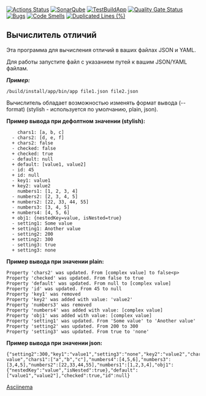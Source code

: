 [![Actions Status](https://github.com/Lirk133/java-project-71/actions/workflows/hexlet-check.yml/badge.svg)](https://github.com/Lirk133/java-project-71/actions)
[![SonarQube](https://github.com/Lirk133/java-project-71/actions/workflows/build.yml/badge.svg)](https://github.com/Lirk133/java-project-71/actions/workflows/build.yml)
[![TestBuildApp](https://github.com/Lirk133/java-project-71/actions/workflows/build-run.yml/badge.svg)](https://github.com/Lirk133/java-project-71/actions/workflows/build-run.yml)
[![Quality Gate Status](https://sonarcloud.io/api/project_badges/measure?project=Lirk133_java-project-71&metric=alert_status)](https://sonarcloud.io/summary/new_code?id=Lirk133_java-project-71)
[![Bugs](https://sonarcloud.io/api/project_badges/measure?project=Lirk133_java-project-71&metric=bugs)](https://sonarcloud.io/summary/new_code?id=Lirk133_java-project-71)
[![Code Smells](https://sonarcloud.io/api/project_badges/measure?project=Lirk133_java-project-71&metric=code_smells)](https://sonarcloud.io/summary/new_code?id=Lirk133_java-project-71)
[![Duplicated Lines (%)](https://sonarcloud.io/api/project_badges/measure?project=Lirk133_java-project-71&metric=duplicated_lines_density)](https://sonarcloud.io/summary/new_code?id=Lirk133_java-project-71)

## Вычислитель отличий

Эта программа для вычисления отличий в ваших файлах JSON и YAML.

Для работы запустите файл с указанием путей к вашим JSON/YAML файлам.

***Пример:***
```
/build/install/app/bin/app file1.json file2.json
```

Вычислитель обладает возможностью изменять формат вывода (--format) (stylish - используется по умолчанию, plain, json).

**Пример вывода при дефолтном значении (stylish):**
```
    chars1: [a, b, c]
  - chars2: [d, e, f]
  + chars2: false
  - checked: false
  + checked: true
  - default: null
  + default: [value1, value2]
  - id: 45
  + id: null
  - key1: value1
  + key2: value2
    numbers1: [1, 2, 3, 4]
  - numbers2: [2, 3, 4, 5]
  + numbers2: [22, 33, 44, 55]
  - numbers3: [3, 4, 5]
  + numbers4: [4, 5, 6]
  + obj1: {nestedKey=value, isNested=true}
  - setting1: Some value
  + setting1: Another value
  - setting2: 200
  + setting2: 300
  - setting3: true
  + setting3: none
```


**Пример вывода при значении plain:**
```
Property 'chars2' was updated. From [complex value] to false<p>
Property 'checked' was updated. From false to true
Property 'default' was updated. From null to [complex value]
Property 'id' was updated. From 45 to null
Property 'key1' was removed
Property 'key2' was added with value: 'value2'
Property 'numbers3' was removed
Property 'numbers4' was added with value: [complex value]
Property 'obj1' was added with value: [complex value]
Property 'setting1' was updated. From 'Some value' to 'Another value'
Property 'setting2' was updated. From 200 to 300
Property 'setting3' was updated. From true to 'none'
```

**Пример вывода при значении json:**
```
{"setting2":300,"key1":"value1","setting3":"none","key2":"value2","chars2":false,"setting1":"Another value","chars1":["a","b","c"],"numbers4":[4,5,6],"numbers3":[3,4,5],"numbers2":[22,33,44,55],"numbers1":[1,2,3,4],"obj1":{"nestedKey":"value","isNested":true},"default":["value1","value2"],"checked":true,"id":null}
```



[Asciinema](https://asciinema.org/a/5yAvBxCJXkAV1x4WbqJ7OapDN)
